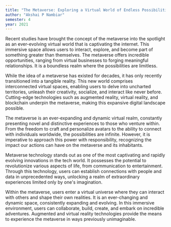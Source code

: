 ```yaml
---
title: "The Metaverse: Exploring a Virtual World of Endless Possibilities"
author: "Akshai P Nambiar"
semester: 4
year: 2021
---
```


Recent studies have brought the concept of the metaverse into the spotlight as an ever-evolving virtual world that is captivating the internet. This immersive space allows users to interact, explore, and become part of something greater than themselves. The metaverse offers incredible opportunities, ranging from virtual businesses to forging meaningful relationships. It is a boundless realm where the possibilities are limitless.

While the idea of a metaverse has existed for decades, it has only recently transitioned into a tangible reality. This new world comprises interconnected virtual spaces, enabling users to delve into uncharted territories, unleash their creativity, socialize, and interact like never before. Cutting-edge technologies such as augmented reality, virtual reality, and blockchain underpin the metaverse, making this expansive digital landscape possible.

The metaverse is an ever-expanding and dynamic virtual realm, constantly presenting novel and distinctive experiences to those who venture within. From the freedom to craft and personalize avatars to the ability to connect with individuals worldwide, the possibilities are infinite. However, it is imperative to approach this power with responsibility, recognizing the impact our actions can have on the metaverse and its inhabitants.

Metaverse technology stands out as one of the most captivating and rapidly evolving innovations in the tech world. It possesses the potential to revolutionize various aspects of life, from communication to entertainment. Through this technology, users can establish connections with people and data in unprecedented ways, unlocking a realm of extraordinary experiences limited only by one's imagination.

Within the metaverse, users enter a virtual universe where they can interact with others and shape their own realities. It is an ever-changing and dynamic space, consistently expanding and evolving. In this immersive environment, users can collaborate, build, create, and embark on incredible adventures. Augmented and virtual reality technologies provide the means to experience the metaverse in ways previously unimaginable.
